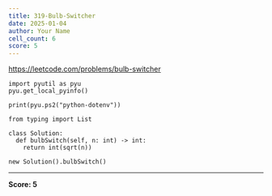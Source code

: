 ```yaml
---
title: 319-Bulb-Switcher
date: 2025-01-04
author: Your Name
cell_count: 6
score: 5
---
```


https://leetcode.com/problems/bulb-switcher


```
import pyutil as pyu
pyu.get_local_pyinfo()
```


```
print(pyu.ps2("python-dotenv"))
```


```
from typing import List
```


```
class Solution:
  def bulbSwitch(self, n: int) -> int:
    return int(sqrt(n))
```


```
new Solution().bulbSwitch()
```


---
**Score: 5**